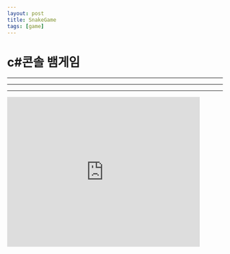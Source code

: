 ```yaml
---
layout: post
title: SnakeGame
tags: [game]
---
```


# c#콘솔 뱀게임
---
***
___
<iframe width="450" height="350" src="https://www.youtube.com/embed/KyoBg08fqio" title="C# Console 뱀게임" frameborder="0" allow="accelerometer; autoplay; clipboard-write; encrypted-media; gyroscope; picture-in-picture; web-share" referrerpolicy="strict-origin-when-cross-origin" allowfullscreen></iframe>